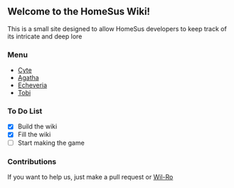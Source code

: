 ## Welcome to the HomeSus Wiki!

This is a small site designed to allow HomeSus developers to keep track of its intricate and deep lore

### Menu

- [Cyte](https://wil-ro.github.io/HomeSus/Cyte) 
- [Agatha](https://wil-ro.github.io/HomeSus/Agatha) 
- [Echeveria](https://wil-ro.github.io/HomeSus/Echeveria) 
- [Tobi](https://wil-ro.github.io/HomeSus/Tobi) 

### To Do List

- [x] Build the wiki
- [x] Fill the wiki
- [ ] Start making the game

### Contributions

If you want to help us, just make a pull request or [Wil-Ro](https://github.com/Wil-Ro)
